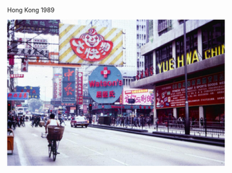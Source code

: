 Hong Kong 1989

![hongkong](https://raw.githubusercontent.com/muneer78/muneer78.github.io/master/images/Hong%20Kong.jpg) 
